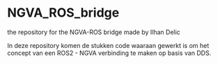 # NGVA_ROS_bridge
the repository for the NGVA-ROS bridge made by Ilhan Delic

In deze repository komen de stukken code waaraan gewerkt is om het concept van een ROS2 - NGVA verbinding te maken op basis van DDS. 
